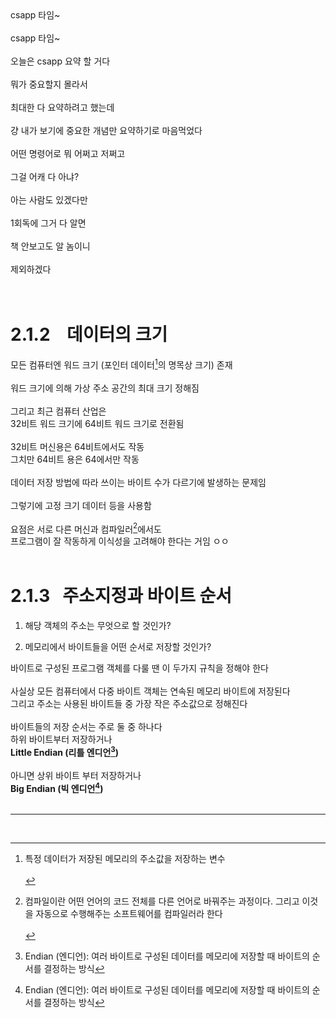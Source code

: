 <br><br>
csapp 타임~
<br><br>
csapp 타임~
<br><br>
오늘은 csapp 요약 할 거다
<br><br>
뭐가 중요할지 몰라서
<br><br>
최대한 다 요약하려고 했는데
<br><br>
걍 내가 보기에 중요한 개념만 요약하기로 마음먹었다
<br><br>
어떤 명령어로 뭐 어쩌고 저쩌고
<br><br>
그걸 어캐 다 아냐?
<br><br>
아는 사람도 있겠다만
<br><br>
1회독에 그거 다 알면
<br><br>
책 안보고도 알 놈이니
<br><br>
제외하겠다
<br><br>
<br>
# 2.1.2 &#160;&#160; 데이터의 크기

모든 컴퓨터엔 워드 크기 (포인터 데이터[^1]의 명목상 크기) 존재
<br><br>
워드 크기에 의해 가상 주소 공간의 최대 크기 정해짐
<br><br>
그리고 최근 컴퓨터 산업은
<br>
32비트 워드 크기에 64비트 워드 크기로 전환됨
<br><br>
32비트 머신용은 64비트에서도 작동
<br>
그치만 64비트 용은 64에서만 작동
<br><br>
데이터 저장 방법에 따라 쓰이는 바이트 수가 다르기에 발생하는 문제임
<br><br>
그렇기에 고정 크기 데이터 등을 사용함
<br><br>
요점은 서로 다른 머신과 컴파일러[^2]에서도<br>
프로그램이 잘 작동하게 이식성을 고려해야 한다는 거임 ㅇㅇ
<br><br>
# 2.1.3 &#160; 주소지정과 바이트 순서

1. 해당 객체의 주소는 무엇으로 할 것인가?

2. 메모리에서 바이트들을 어떤 순서로 저장할 것인가?

바이트로 구성된 프로그램 객체를 다룰 땐 이 두가지 규칙을 정해야 한다<br><br>
사실상 모든 컴퓨터에서 다중 바이트 객체는 연속된 메모리 바이트에 저장된다<br>
그리고 주소는 사용된 바이트들 중 가장 작은 주소값으로 정해진다<br>
<br>
바이트들의 저장 순서는 주로 둘 중 하나다<br>
하위 바이트부터 저장하거나  <br>
**Little Endian (리틀 엔디언[^3])**
<br><br>
아니면 상위 바이트 부터 저장하거나<br>
 **Big Endian (빅 엔디언[^3])**
<br><br>















___

<br>

[^1]: 특정 데이터가 저장된 메모리의 주소값을 저장하는 변수
<br><br>

[^2]: 컴파일이란 어떤 언어의 코드 전체를 다른 언어로 바꿔주는 과정이다. 그리고 이것을 자동으로 수행해주는 소프트웨어를 컴파일러라 한다
<br><br>

[^3]: Endian (엔디언): 여러 바이트로 구성된 데이터를 메모리에 저장할 때 바이트의 순서를 결정하는 방식